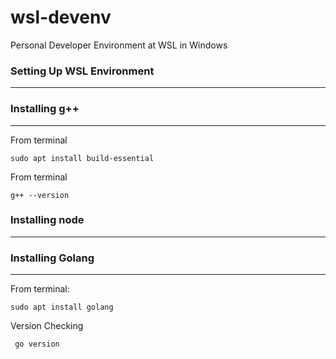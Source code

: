 # wsl-devenv
Personal Developer Environment at WSL in Windows

### Setting Up WSL Environment
----------------------------------


### Installing g++
---------------------------
From terminal
```code
sudo apt install build-essential
```

From terminal
```code
g++ --version
```


### Installing node 
---------------------------

### Installing Golang
-------------------------
From terminal: 
```code
sudo apt install golang
```
Version Checking
```code
 go version
``` 

